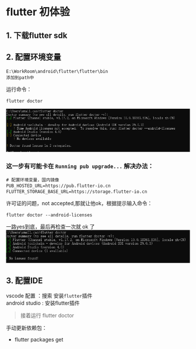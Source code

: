 # flutter 初体验
## 1. 下载flutter sdk  
    
## 2. 配置环境变量
```
E:\WorkRoom\android\flutter\flutter\bin
添加到path中
```
运行命令：
```
flutter doctor
```
![doctor](/res/flutter/flutter_1.png)

### 这一步有可能卡在 `Running pub upgrade...` **解决办法：**
```shell
# 配置环境变量，国内镜像
PUB_HOSTED_URL=https://pub.flutter-io.cn
FLUTTER_STORAGE_BASE_URL=https://storage.flutter-io.cn
```

许可证的问题，not accepted,那就让他ok，根据提示输入命令：
```
flutter doctor --android-licenses

```
一路yes到底，最后再检查一次就 ok 了
![doctor](/res/flutter/flutter_ok.png)

## 3. 配置IDE 
vscode 配置 ：搜索 安装`flutter`插件  
android studio : 安装flutter插件
> 接着运行 flutter doctor

手动更新依赖包：
* flutter packages get